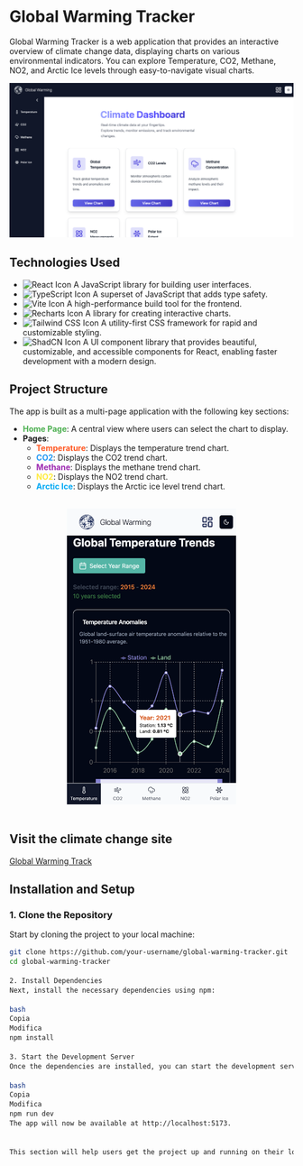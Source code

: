 # Global Warming Tracker

Global Warming Tracker is a web application that provides an interactive overview of climate change data, displaying charts on various environmental indicators. You can explore Temperature, CO2, Methane, NO2, and Arctic Ice levels through easy-to-navigate visual charts.

![Home Page](./src/assets/desktop-home.png)

## Technologies Used

- ![React Icon](https://img.shields.io/badge/-React-61DAFB?style=flat&logo=react&logoColor=white) A JavaScript library for building user interfaces.
- ![TypeScript Icon](https://img.shields.io/badge/-TypeScript-3178C6?style=flat&logo=typescript&logoColor=white) A superset of JavaScript that adds type safety.
- ![Vite Icon](https://img.shields.io/badge/-Vite-646CFF?style=flat&logo=vite&logoColor=white) A high-performance build tool for the frontend.
- ![Recharts Icon](https://img.shields.io/badge/-Recharts-FF6B6B?style=flat&logo=recharts&logoColor=white) A library for creating interactive charts.
- ![Tailwind CSS Icon](https://img.shields.io/badge/-Tailwind%20CSS-06B6D4?style=flat&logo=tailwindcss&logoColor=white) A utility-first CSS framework for rapid and customizable styling.
- ![ShadCN Icon](https://img.shields.io/badge/-ShadCN-0D94F7?style=flat&logo=shadcn&logoColor=white) A UI component library that provides beautiful, customizable, and accessible components for React, enabling faster development with a modern design.

## Project Structure

The app is built as a multi-page application with the following key sections:

- **<span style="color:#4CAF50;">Home Page</span>**: A central view where users can select the chart to display.
- **Pages**:
  - **<span style="color:#FF5722;">Temperature</span>**: Displays the temperature trend chart.
  - **<span style="color:#2196F3;">CO2</span>**: Displays the CO2 trend chart.
  - **<span style="color:#9C27B0;">Methane</span>**: Displays the methane trend chart.
  - **<span style="color:#FFEB3B;">NO2</span>**: Displays the NO2 trend chart.
  - **<span style="color:#03A9F4;">Arctic Ice</span>**: Displays the Arctic ice level trend chart.

<br>

<div align="center">
<img src="./src/assets/mobile-dark-charts.png" alt="Mobile Chart" width="300"/>
</div>

<br>

## Visit the climate change site

[Global Warming Track](https://global-warming-track.netlify.app/)

## Installation and Setup

### 1. Clone the Repository

Start by cloning the project to your local machine:

```bash
git clone https://github.com/your-username/global-warming-tracker.git
cd global-warming-tracker

2. Install Dependencies
Next, install the necessary dependencies using npm:

bash
Copia
Modifica
npm install

3. Start the Development Server
Once the dependencies are installed, you can start the development server:

bash
Copia
Modifica
npm run dev
The app will now be available at http://localhost:5173.


This section will help users get the project up and running on their local machine. Let me know if you need any additional tweaks!
```
